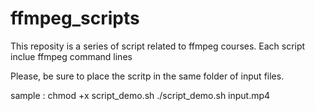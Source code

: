 # ffmpeg_scripts

This reposity is a series of script related to ffmpeg courses.
Each script inclue ffmpeg command lines

Please, be sure to place the scritp in the same folder of input files.

sample :
chmod +x script_demo.sh 
./script_demo.sh input.mp4

